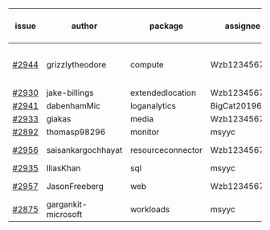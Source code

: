 | issue | author | package | assignee | bot advice | created date of issue | target release date | date from target |
| ------ | ------ | ------ | ------ | ------ | ------ | ------ | :-----: |
| [#2944](https://github.com/Azure/sdk-release-request/issues/2944) | grizzlytheodore | compute | Wzb123456789 | new comment.  <br> release date < 2 ! <br> | 06-23 | 06-30 | 0 |
| [#2930](https://github.com/Azure/sdk-release-request/issues/2930) | jake-billings | extendedlocation | Wzb123456789 |   | 06-20 | 07-08 |   |
| [#2941](https://github.com/Azure/sdk-release-request/issues/2941) | dabenhamMic | loganalytics | BigCat20196 |   | 06-23 | 07-07 |   |
| [#2933](https://github.com/Azure/sdk-release-request/issues/2933) | giakas | media | Wzb123456789 |   | 06-21 | 06-23 |   |
| [#2892](https://github.com/Azure/sdk-release-request/issues/2892) | thomasp98296 | monitor | msyyc |   | 06-06 | 06-20 |   |
| [#2956](https://github.com/Azure/sdk-release-request/issues/2956) | saisankargochhayat | resourceconnector | Wzb123456789 | new issue ! <br> | 06-27 | 07-07 |   |
| [#2935](https://github.com/Azure/sdk-release-request/issues/2935) | IliasKhan | sql | msyyc |   | 06-22 | 07-05 |   |
| [#2957](https://github.com/Azure/sdk-release-request/issues/2957) | JasonFreeberg | web | Wzb123456789 | new issue ! <br> | 06-28 | 07-04 |   |
| [#2875](https://github.com/Azure/sdk-release-request/issues/2875) | gargankit-microsoft | workloads | msyyc |   release date < 2 ! <br> | 06-03 | 06-30 | 0 |
